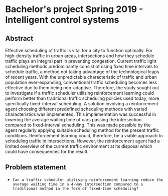 # Bachelor's project Spring 2019 - Intelligent control systems

## Abstract

Effective scheduling of traffic is vital for a city to function optimally. For high-density traffic in urban areas, intersections and how they schedule traffic plays an integral part in preventing congestion. Current traffic light scheduling methods predominantly consist of using fixed time intervals to schedule traffic, a method not taking advantage of the technological leaps of recent years. With the unpredictable characteristic of traffic and urban population ever-expanding, conventional traffic scheduling becomes less effective due to them being non-adaptive. Therefore, the study sought out to investigate if a traffic scheduler utilising reinforcement learning could perform better than traditional traffic scheduling policies used today, more specifically fixed-interval scheduling. A solution involving a reinforcement agent choosing different predefined scheduling methods with varied characteristics was implemented. This implementation was successful in lowering the average waiting time of cars passing the intersection compared to fixed-interval scheduling. This was made possible by the agent regularly applying suitable scheduling method for the present traffic conditions. Reinforcement learning could, therefore, be a viable approach to scheduling traffic in intersections. However, the reinforcement agent had a limited overview of the current traffic environment at its disposal which could have consequences for the result.


## Problem statement

- `Can a traffic scheduler utilising reinforcement learning reduce the average waiting time in a 4-way intersection compared to a traditional method in the form of fixed-time scheduling?`


